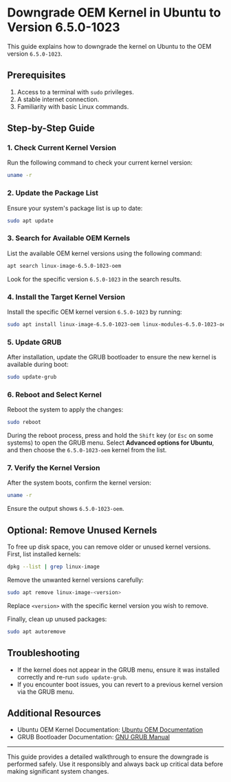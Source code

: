 # Downgrade OEM Kernel in Ubuntu to Version 6.5.0-1023

This guide explains how to downgrade the kernel on Ubuntu to the OEM version `6.5.0-1023`.

## Prerequisites

1. Access to a terminal with `sudo` privileges.
2. A stable internet connection.
3. Familiarity with basic Linux commands.

## Step-by-Step Guide

### 1. Check Current Kernel Version

Run the following command to check your current kernel version:

```bash
uname -r
```

### 2. Update the Package List

Ensure your system's package list is up to date:

```bash
sudo apt update
```

### 3. Search for Available OEM Kernels

List the available OEM kernel versions using the following command:

```bash
apt search linux-image-6.5.0-1023-oem
```

Look for the specific version `6.5.0-1023` in the search results.

### 4. Install the Target Kernel Version

Install the specific OEM kernel version `6.5.0-1023` by running:

```bash
sudo apt install linux-image-6.5.0-1023-oem linux-modules-6.5.0-1023-oem
```

### 5. Update GRUB

After installation, update the GRUB bootloader to ensure the new kernel is available during boot:

```bash
sudo update-grub
```

### 6. Reboot and Select Kernel

Reboot the system to apply the changes:

```bash
sudo reboot
```

During the reboot process, press and hold the `Shift` key (or `Esc` on some systems) to open the GRUB menu. Select **Advanced options for Ubuntu**, and then choose the `6.5.0-1023-oem` kernel from the list.

### 7. Verify the Kernel Version

After the system boots, confirm the kernel version:

```bash
uname -r
```

Ensure the output shows `6.5.0-1023-oem`.

## Optional: Remove Unused Kernels

To free up disk space, you can remove older or unused kernel versions. First, list installed kernels:

```bash
dpkg --list | grep linux-image
```

Remove the unwanted kernel versions carefully:

```bash
sudo apt remove linux-image-<version>
```

Replace `<version>` with the specific kernel version you wish to remove.

Finally, clean up unused packages:

```bash
sudo apt autoremove
```

## Troubleshooting

- If the kernel does not appear in the GRUB menu, ensure it was installed correctly and re-run `sudo update-grub`.
- If you encounter boot issues, you can revert to a previous kernel version via the GRUB menu.

## Additional Resources

- Ubuntu OEM Kernel Documentation: [Ubuntu OEM Documentation](https://wiki.ubuntu.com/Kernel/OEM)
- GRUB Bootloader Documentation: [GNU GRUB Manual](https://www.gnu.org/software/grub/manual/)

---

This guide provides a detailed walkthrough to ensure the downgrade is performed safely. Use it responsibly and always back up critical data before making significant system changes.

